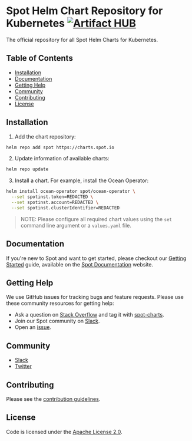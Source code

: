 # Spot Helm Chart Repository for Kubernetes [![Artifact HUB](https://img.shields.io/endpoint?url=https://artifacthub.io/badge/repository/spot)](https://artifacthub.io/packages/search?repo=spot)

The official repository for all Spot Helm Charts for Kubernetes.

## Table of Contents

- [Installation](#installation)
- [Documentation](#documentation)
- [Getting Help](#getting-help)
- [Community](#community)
- [Contributing](#contributing)
- [License](#license)

## Installation

1. Add the chart repository:

```sh
helm repo add spot https://charts.spot.io
```

2. Update information of available charts:

```sh
helm repo update
```

3. Install a chart. For example, install the Ocean Operator:

```sh
helm install ocean-operator spot/ocean-operator \
  --set spotinst.token=REDACTED \
  --set spotinst.account=REDACTED \
  --set spotinst.clusterIdentifier=REDACTED
```

> NOTE: Please configure all required chart values using the `set` command line argument or a `values.yaml` file.

## Documentation

If you're new to Spot and want to get started, please checkout our [Getting Started](https://docs.spot.io/connect-your-cloud-provider/) guide, available on the [Spot Documentation](https://docs.spot.io/) website.

## Getting Help

We use GitHub issues for tracking bugs and feature requests. Please use these community resources for getting help:

- Ask a question on [Stack Overflow](https://stackoverflow.com/) and tag it with [spot-charts](https://stackoverflow.com/questions/tagged/spot-charts/).
- Join our Spot community on [Slack](http://slack.spot.io/).
- Open an [issue](https://github.com/spotinst/charts/issues/new/choose/).

## Community

- [Slack](http://slack.spot.io/)
- [Twitter](https://twitter.com/spotinst/)

## Contributing

Please see the [contribution guidelines](.github/CONTRIBUTING.md).

## License

Code is licensed under the [Apache License 2.0](https://github.com/spotinst/charts/blob/master/LICENSE/).
